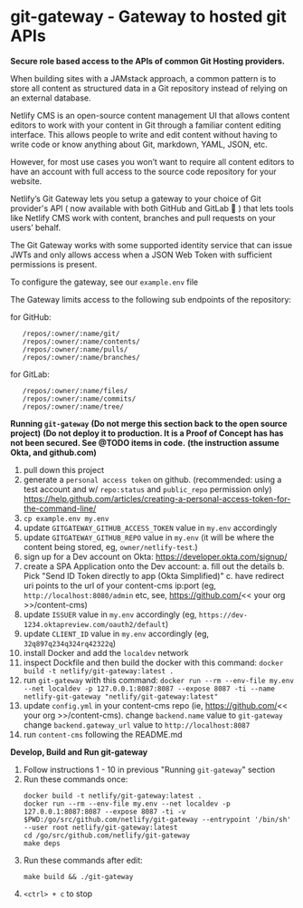 # git-gateway - Gateway to hosted git APIs

**Secure role based access to the APIs of common Git Hosting providers.**

When building sites with a JAMstack approach, a common pattern is to store all content as structured data in a Git repository instead of relying on an external database.

Netlify CMS is an open-source content management UI that allows content editors to work with your content in Git through a familiar content editing interface. This allows people to write and edit content without having to write code or know anything about Git, markdown, YAML, JSON, etc.

However, for most use cases you won’t want to require all content editors to have an account with full access to the source code repository for your website.

Netlify’s Git Gateway lets you setup a gateway to your choice of Git provider's API ( now available with both GitHub and GitLab 🎉 ) that lets tools like Netlify CMS work with content, branches and pull requests on your users’ behalf.

The Git Gateway works with some supported identity service that can issue JWTs and only allows access when a JSON Web Token with sufficient permissions is present.

To configure the gateway, see our `example.env` file

The Gateway limits access to the following sub endpoints of the repository:

for GitHub:
```
   /repos/:owner/:name/git/
   /repos/:owner/:name/contents/
   /repos/:owner/:name/pulls/
   /repos/:owner/:name/branches/
```
for GitLab:
```
   /repos/:owner/:name/files/
   /repos/:owner/:name/commits/
   /repos/:owner/:name/tree/
```

**Running `git-gateway`**
**(Do not merge this section back to the open source project)**
**(Do not deploy it to production. It is a Proof of Concept has has not been secured. See @TODO items in code.**
**(the instruction assume Okta, and github.com)**

1. pull down this project
2. generate a `personal access token` on github. (recommended: using a test account and w/ `repo:status` and `public_repo` permission only)
    https://help.github.com/articles/creating-a-personal-access-token-for-the-command-line/
3. `cp example.env my.env`
4. update `GITGATEWAY_GITHUB_ACCESS_TOKEN` value in `my.env` accordingly
5. update `GITGATEWAY_GITHUB_REPO` value in `my.env` (it will be where the content being stored, eg, `owner/netlify-test`.)
6. sign up for a Dev account on Okta: https://developer.okta.com/signup/
7. create a SPA Application onto the Dev account:
    a. fill out the details
    b. Pick "Send ID Token directly to app (Okta Simplified)"
    c. have redirect uri points to the url of your content-cms ip:port
      (eg, `http://localhost:8080/admin` etc, see, https://github.com/<< your org >>/content-cms)
8. update `ISSUER` value in `my.env` accordingly (eg, `https://dev-1234.oktapreview.com/oauth2/default`)
9. update `CLIENT_ID` value in `my.env` accordingly (eg, `32q897q234q324rq42322q`)
10. install Docker and add the `localdev` network
11. inspect Dockfile and then build the docker with this command:
    `docker build -t netlify/git-gateway:latest .`
12. run `git-gateway` with this command:
    `docker run --rm --env-file my.env --net localdev -p 127.0.0.1:8087:8087 --expose 8087 -ti --name netlify-git-gateway "netlify/git-gateway:latest"`
13. update `config.yml` in your content-cms repo (ie, https://github.com/<< your org >>/content-cms).
     change `backend.name` value to `git-gateway`
     change `backend.gateway_url` value to `http://localhost:8087`
14. run `content-cms` following the README.md

**Develop, Build and Run git-gateway**

1. Follow instructions 1 - 10 in previous "Running `git-gateway`" section
2. Run these commands once:
   ```
   docker build -t netlify/git-gateway:latest .
   docker run --rm --env-file my.env --net localdev -p 127.0.0.1:8087:8087 --expose 8087 -ti -v $PWD:/go/src/github.com/netlify/git-gateway --entrypoint '/bin/sh' --user root netlify/git-gateway:latest
   cd /go/src/github.com/netlify/git-gateway
   make deps
   ```
3. Run these commands after edit:
   ```
   make build && ./git-gateway
   ```
4. `<ctrl> + c` to stop

